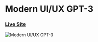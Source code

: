 
# Modern UI/UX GPT-3
### [Live Site](https://main--melapo-gpt3.netlify.app/)

![Modern UI/UX GPT-3](https://i.ibb.co/TR5LW9z/image.png)
